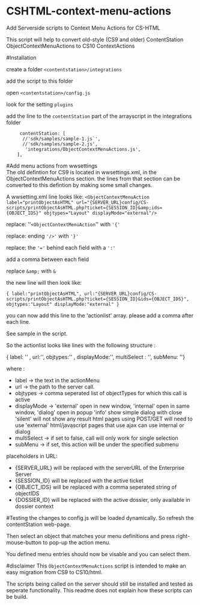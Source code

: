 # CSHTML-context-menu-actions
Add Serverside scripts to Context Menu Actions for CS-HTML

 This script will help to convert old-style (CS9 and older) ContentStation ObjectContextMenuActions 
   to CS10 ContextActions
   
   
#Installation

create a folder ``<contentstation>/integrations``

add the script to this folder

open ``<contentstation>/config.js``

look for the setting `plugins`

add the line to the ``contentStation`` part of the arrayscript in the integrations folder 

```plugins: {
     contentStation: [
      //'sdk/samples/sample-1.js`',
      //'sdk/samples/sample-2.js',
       'integrations/ObjectContextMenuActions.js',
    ],
```


#Add menu actions from wwsettings   
   The old defintion for CS9 is located in wwsettings.xml, in the ObjectContextMenuActions section.
   the lines from that section can be converted to this defintion by making some small changes.
   
   A wwsetting.xml line looks like:
   ``<ObjectContextMenuAction label="printObjectAsHTML" url="{SERVER_URL}config/CS-scripts/printObjectAsHTML.php?ticket={SESSION_ID}&amp;ids={OBJECT_IDS}" objtypes="Layout" displayMode="external"/>``
		    
   replace:  ''``<ObjectContextMenuAction``'' with ``'{'``
   
   replace:  ending ``'/>'`` with ``'}'``
   
   replace: the ``'='`` behind each field with a ``':'``
  
   add a comma between each field
   
   replace ``&amp;`` with ``&``	
   
   the new line will then look like:
   
   ``{ label:"printObjectAsHTML", url:"{SERVER_URL}config/CS-scripts/printObjectAsHTML.php?ticket={SESSION_ID}&ids={OBJECT_IDS}", objtypes:"Layout" displayMode:"external" }``

you can now add this line to the 'actionlist' array. please add a comma after each line.

See sample in the script.
	
So the actionlist looks like lines with the following structure :

   { label: '' , url:'', objtypes:'' , displayMode:'', multiSelect : '', subMenu: ''}
   
where :

   - label -> the text in the actionMenu
   - url   -> the path to the server call. 
   - objtypes -> comma seperated list of objectTypes for which this call is active
   - displayMode -> 'external' open in new window, 
   					'internal' open in same window, 
   					'dialog' open in popup
   					'info'   show simple dialog with close
   					'silent' will not show any result
   					html pages using POST/GET will need to use 'external'
   					html/javascript pages that use ajax can use internal or dialog
   - multiSelect -> if set to false, call will only work for single selection
   - subMenu	 -> if set, this action will be under the specified submenu
   
   placeholders in URL:
   
   - {SERVER_URL}	will be replaced with the serverURL of the Enterprise Server  
   - {SESSION_ID}	will be replaced with the active ticket
   - {OBJECT_IDS}	will be replaced with a comma seperated string of objectIDS
   - {DOSSIER_ID}	will be replaced with the active dossier, only available in dossier context

#Testing
the changes to config.js will be loaded dynamically. So refresh the contentStation web-page.

Then select an object that matches your menu definitions and press right-mouse-button to pop-up the action menu.

You defined menu entries should now be visable and you can select them.

#disclaimer
This `ObjectContextMenuActions` script is intended to make an easy migration from CS9 to CS10/html.

The scripts being called on the server should still be installed and tested as seperate functionality. This readme does not explain how these scripts can be build.